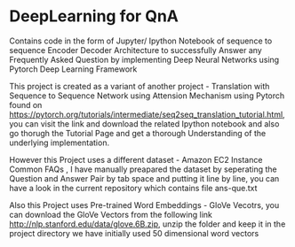 # DeepLearning for QnA
Contains code in the form of Jupyter/ Ipython Notebook  of sequence to sequence Encoder Decoder Architecture to successfully Answer any Frequently Asked Question by implementing Deep Neural Networks using Pytorch Deep Learning Framework 

This project is created as a variant of another project - Translation with Sequence to Sequence Network using Attension Mechanism using Pytorch found on  https://pytorch.org/tutorials/intermediate/seq2seq_translation_tutorial.html, you can visit the link and download the related Ipython notebook and also go thorugh the Tutorial Page and get a thorough Understanding of the underlying implementation. 

However this Project uses a different dataset - Amazon EC2 Instance Common FAQs , I have manually preapared the dataset by seperating the Question and Answer Pair by tab space and putting it line by line, you can have a look in the current repository which contains file ans-que.txt

Also this Project uses Pre-trained Word Embeddings - GloVe Vecotrs, you can download the GloVe Vectors from the following link 
http://nlp.stanford.edu/data/glove.6B.zip, unzip the folder and keep it in the project directory we have initially used 50 dimensional word vectors 
